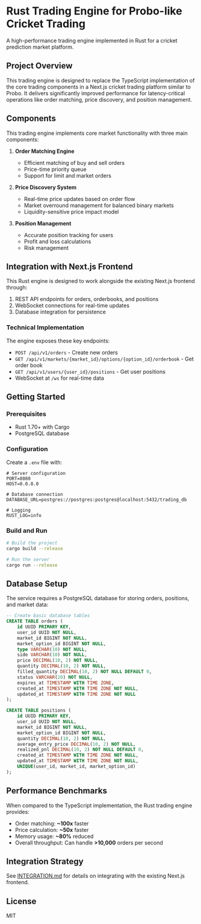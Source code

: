 # Rust Trading Engine for Probo-like Cricket Trading

A high-performance trading engine implemented in Rust for a cricket prediction market platform.

## Project Overview

This trading engine is designed to replace the TypeScript implementation of the core trading components in a Next.js cricket trading platform similar to Probo. It delivers significantly improved performance for latency-critical operations like order matching, price discovery, and position management.

## Components

This trading engine implements core market functionality with three main components:

1. **Order Matching Engine**
   - Efficient matching of buy and sell orders
   - Price-time priority queue
   - Support for limit and market orders

2. **Price Discovery System**
   - Real-time price updates based on order flow
   - Market overround management for balanced binary markets
   - Liquidity-sensitive price impact model

3. **Position Management**
   - Accurate position tracking for users
   - Profit and loss calculations
   - Risk management

## Integration with Next.js Frontend

This Rust engine is designed to work alongside the existing Next.js frontend through:

1. REST API endpoints for orders, orderbooks, and positions
2. WebSocket connections for real-time updates
3. Database integration for persistence

### Technical Implementation

The engine exposes these key endpoints:

- `POST /api/v1/orders` - Create new orders
- `GET /api/v1/markets/{market_id}/options/{option_id}/orderbook` - Get order book
- `GET /api/v1/users/{user_id}/positions` - Get user positions
- WebSocket at `/ws` for real-time data

## Getting Started

### Prerequisites

- Rust 1.70+ with Cargo
- PostgreSQL database

### Configuration

Create a `.env` file with:

```
# Server configuration
PORT=8080
HOST=0.0.0.0

# Database connection
DATABASE_URL=postgres://postgres:postgres@localhost:5432/trading_db

# Logging
RUST_LOG=info
```

### Build and Run

```bash
# Build the project
cargo build --release

# Run the server
cargo run --release
```

## Database Setup

The service requires a PostgreSQL database for storing orders, positions, and market data:

```sql
-- Create basic database tables
CREATE TABLE orders (
    id UUID PRIMARY KEY,
    user_id UUID NOT NULL,
    market_id BIGINT NOT NULL,
    market_option_id BIGINT NOT NULL,
    type VARCHAR(10) NOT NULL,
    side VARCHAR(10) NOT NULL,
    price DECIMAL(10, 2) NOT NULL,
    quantity DECIMAL(10, 2) NOT NULL,
    filled_quantity DECIMAL(10, 2) NOT NULL DEFAULT 0,
    status VARCHAR(20) NOT NULL,
    expires_at TIMESTAMP WITH TIME ZONE,
    created_at TIMESTAMP WITH TIME ZONE NOT NULL,
    updated_at TIMESTAMP WITH TIME ZONE NOT NULL
);

CREATE TABLE positions (
    id UUID PRIMARY KEY,
    user_id UUID NOT NULL,
    market_id BIGINT NOT NULL,
    market_option_id BIGINT NOT NULL,
    quantity DECIMAL(10, 2) NOT NULL,
    average_entry_price DECIMAL(10, 2) NOT NULL,
    realized_pnl DECIMAL(10, 2) NOT NULL DEFAULT 0,
    created_at TIMESTAMP WITH TIME ZONE NOT NULL,
    updated_at TIMESTAMP WITH TIME ZONE NOT NULL,
    UNIQUE(user_id, market_id, market_option_id)
);
```

## Performance Benchmarks

When compared to the TypeScript implementation, the Rust trading engine provides:

- Order matching: **~100x** faster
- Price calculation: **~50x** faster
- Memory usage: **~80%** reduced
- Overall throughput: Can handle **>10,000** orders per second

## Integration Strategy

See [INTEGRATION.md](./INTEGRATION.md) for details on integrating with the existing Next.js frontend.

## License

MIT 